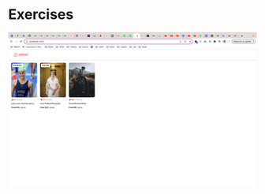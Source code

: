
# Exercises
![Exercises 1](https://github.com/saharrshirazii/sahar/blob/main/React/soldout-badge-project/soldout-badge-project.png)
